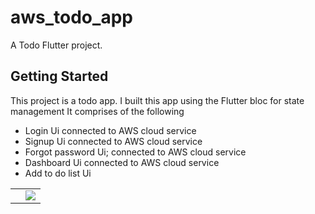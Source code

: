 # aws_todo_app

A Todo Flutter project.

## Getting Started

This project is a todo app. I built this app using the Flutter bloc for state management It comprises of the following
<ul>
<li>Login Ui connected to AWS cloud service</li>
<li>Signup Ui connected to AWS cloud service</li>
<li>Forgot password Ui; connected to AWS cloud service</li>
<li>Dashboard Ui connected to AWS cloud service</li>
<li>Add to do list Ui</li>


</ul>
<table>
<tr>
<td>
<img src="https://user-images.githubusercontent.com/62711340/160292760-e8b6eb13-3c80-470c-bfdc-71cdd4649bf8.png" alt=""/>

</td>

<td>
<img src="https://user-images.githubusercontent.com/62711340/160292876-2dbc29c6-3d27-4c94-97ed-d3c15e35e8f8.png">
</td>
</tr>
</table>


